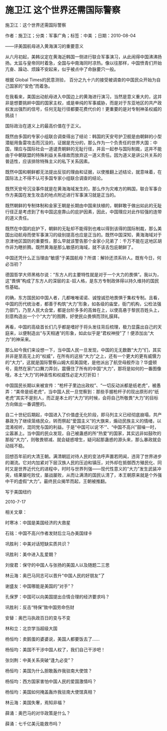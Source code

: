 # 施卫江  这个世界还需国际警察

施卫江：这个世界还需国际警察

作者：施卫江；分类：军事广角；标签：中美 ；日期：2010-08-04

——评美国航母进入黄海演习的重要意义

从六月初起，美韩议定在黄海近韩国一侧进行联合军事演习，从此闹得中国沸沸扬扬。太监与皇帝同时着急，全国与中南海同时凉热。像以往那样，中国愤青们开始亢奋、躁动、烦躁不安起来，似乎被点中了命脉要穴一般。

根据 Global Times的民意测验， 百分之九十六的接受被调查的中国民众开始为自己国家的“安危”而着急。

在我看来，美国出动航母进入中国边上的黄海进行演习，当然是意义重大的，这并非是想要挑衅中国的国家主权，或是单纯的军事威胁，而是对于东亚地区的共产政权发出强烈的信号，任何无耻行径都要花费代价的！更重要的是对专制神圣权威的挑战！

国际政治在道义上的最高价值在于正义。

既然由多国的专家小组联合调查得出了结论：韩国的天安号护卫舰是由朝鲜的小型潜艇用鱼雷攻击而沉没的，证据是充分的，那么作为一个负责任的世界大国：中国，理应与国际社会一道谴责朝鲜的无耻行径，并且一起参与国际制裁，这并不能由于中朝联盟的特殊利益关系缘故而放弃这一道义责任。因为道义是讲公共关系的普适性，应该排除特殊主义的私下关系因素。

既然中国和朝鲜都无法提出反驳的理由和证据，以使推翻上述结论，就意味着，在国际法上不得不认可多国专家小组联合调查的结论。

既然天安号沉没事件就是在黄海海域发生的，那么作为灾难方的韩国，联合军事合作方美国在发生攻击的地点附近进行军事演习就是正当的。

既然朝鲜的专制体制和金家王朝是长期由中国来扶植的，朝鲜敢于做出如此的无耻行径正是考虑到了有中国这座靠山的庇护因素，因此，中国理应对此作较强的连带的道义责任。

既然在中国的庇护下，朝鲜的无耻却不能得到也难以得到该得的国际制裁，那么美国出动航母而使军事演习的级别提高也应是正当的。既然中国深知，黄海海域对于京津地区国防的重要性，那么早就该警告那个金家小兄弟了：千万不能在这地区胡作非为瞎折腾。既然黄海是那么敏感的海域，就不该去包庇朝鲜了。

中国还凭什么正当理由“敏感”于美国航母？所谓：解铃还须系铃人。既有今日，何必当初？

德国哲学大师黑格尔说：“东方人的主要特性就是对于一个大力的畏惧”。我以为，这“畏惧”构成了东方人的深层的主-奴人格，是东方专制政体得以持久维持的国民性基础。

的确，东方国民如中国人者，几都唯唯诺诺、诚惶诚恐地畏惧于集权专制。且看，中国的历代统治者，都善于构筑“大力”形象，如各级的庙堂，衙门机构，公检法强力部门，乃至人民大会堂，都是台阶多多的高耸在上，以使高悬于黎民百姓头上，刻意构造出一个个“大力”的图腾，好使民众畏惧而顶礼膜拜。

再看，中国的高级首长们几乎都是嗜好于将头发往背后梳理，极力显露出自己的天庭来，以便制造出“与天相通”的形象，如此似乎是“君权神授”了！便添加出“大力”的神采来。

那么如今我们来设想一下，当中国人民一旦发现，中国的无无数数“大力”们，其实并非是至高无上的“权威”，在所有的这些“大力”之上，还有一个更大的更有威慑力的“大力”，这就是国际警察山姆大叔美国佬，是他派出了航空母舰乔治？华盛顿号，竟然在家门口舞刀弄剑，震慑住了所有的中国“大力”，那将是如何的一番图像哦，本土“大力”的神圣性和权威性必定大打折扣！

中国国民长期以来被宣传：“枪杆子里边出政权”、“一切反动派都是纸老虎”，被愚弄：“美帝是纸老虎”，当中国人民一旦觉察到：那些手握枪杆子的现出原形的“纸老虎”其实不是别人，而正是本土的“大力”的时候，会将自己所敬畏“大力”的目标方向做出一番调整的。

自二十世纪后期起，中国进入了价值虚无化阶段，即马列主义已经彻底崩塌，共产暴政为了继续笼络民众，转而祭起“爱国主义”的大旗来，煽动民族主义的情绪，以混淆视听，混同党与国的利益。于是“中国可以说‘不’”、“中国不高兴”鼓噪一时，尘嚣甚上。当中国的民众发现，自己被蛊惑的所“热爱”的国家，其实远非如鼓吹的那般“大力”，则敬畏顿减、就会疑惑增生，疑问起那蛊惑的源头来，那么暴政就会动摇不稳。

回想百年前的大清王朝。满清朝廷对待人民的变法呼声置若罔闻，违背了世界进步的潮流。它对内加紧对下层汉族人民的压迫和镇压，对外却在抵御西方殖民化、同时又是世界近代化的进程中，时时与世界列强——现代性意义的“大力”发生武装冲突，结果屡吃败仗，屡战屡败，从而让满清的国民认清了，本王朝原来就是个外强中干的虚假“大力”。最终民众揭竿而起，王朝被推翻。

写于美国纽约

2010-7-17



相关文章：

时寒冰：中国是美国经济的大救星

石铭：中国不高兴作者发财后立马办美国绿卡

巩胜利：中美对话短缺实质共识？

巩胜利：美中进入乱爱期？

刘俊君：保守的中国人与张扬的美国人以及随题二三思

林云海：奥巴马同志可以晋升“中国人民的好朋友”了

谢盛友：中国哪能是美国的“对手”？

孔保罗：中国可以向美国提出合情合理的经济要求吗？

巩胜利：反击“特保”致中国劳命伤财

安替：奥巴马执政百日的变与不变

林和立：北京学当超级大国

杨恒均：卖鹅蛋的婆婆说，美国人都要饭去了……

杨恒均：美国不干涉中国人权了，我们自己干涉吧！

张剑荆：中美关系突破“逢九必变”？

杨恒均：美国为什么胆敢轰炸我驻南大使馆？

杨恒均：西方国家害怕中国人民的爱国激情吗？

杨恒均：美国如何掩盖轰炸我驻南大使馆真相？

林云海：美国失奢，焉知非福？

薛涌：奥巴马的对华政策是什么？

薛涌：七千亿美元能救市吗？